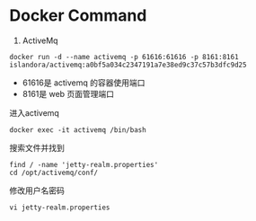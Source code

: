 # Docker Command

1. ActiveMq

```
docker run -d --name activemq -p 61616:61616 -p 8161:8161 islandora/activemq:a0bf5a034c2347191a7e38ed9c37c57b3dfc9d25
```

- 61616是 activemq 的容器使用端口
- 8161是 web 页面管理端口

进入activemq

```
docker exec -it activemq /bin/bash
```

搜索文件并找到

```
find / -name 'jetty-realm.properties'
cd /opt/activemq/conf/
```

修改用户名密码

```
vi jetty-realm.properties
```